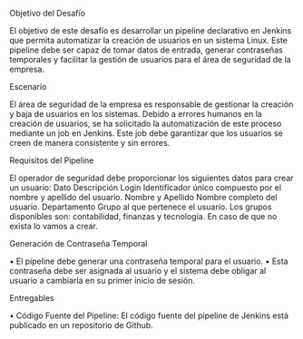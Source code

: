 Objetivo del Desafío

El objetivo de este desafío es desarrollar un pipeline declarativo en Jenkins que permita automatizar la creación de usuarios en un sistema Linux. Este pipeline debe ser capaz de tomar datos de entrada, generar contraseñas temporales y facilitar la gestión de usuarios para el área de seguridad de la empresa.

Escenario

El área de seguridad de la empresa es responsable de gestionar la creación y baja de usuarios en los sistemas. Debido a errores humanos en la creación de usuarios, se ha solicitado la automatización de este proceso mediante un job en Jenkins. Este job debe garantizar que los usuarios se creen de manera consistente y sin errores.

Requisitos del Pipeline

El operador de seguridad debe proporcionar los siguientes datos para crear un usuario:
Dato	                Descripción
Login	                Identificador único compuesto por el nombre y apellido del usuario.
Nombre y Apellido	Nombre completo del usuario.
Departamento	        Grupo al que pertenece el usuario. Los grupos disponibles son: contabilidad, finanzas y tecnología. En caso de que no exista lo vamos a crear. 

Generación de Contraseña Temporal

•	El pipeline debe generar una contraseña temporal para el usuario.
•	Esta contraseña debe ser asignada al usuario y el sistema debe obligar al usuario a cambiarla en su primer inicio de sesión.

Entregables

•	Código Fuente del Pipeline:
El código fuente del pipeline de Jenkins está publicado en un repositorio de Github.
